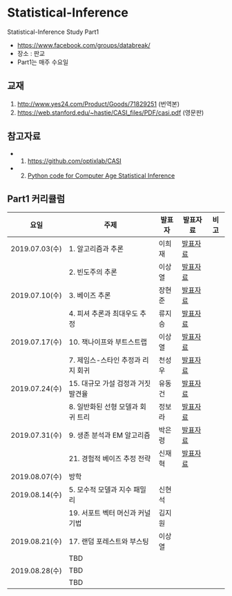 # Statistical-Inference

Statistical-Inference Study Part1

* https://www.facebook.com/groups/databreak/
* 장소 : 판교
* Part1는 매주 수요일


## 교재

1. http://www.yes24.com/Product/Goods/71829251 (번역본)
2. https://web.stanford.edu/~hastie/CASI_files/PDF/casi.pdf (영문판)

## 참고자료

* 1. https://github.com/optixlab/CASI
* 2. [Python code for Computer Age Statistical Inference](https://github.com/jrfiedler/CASI_Python)

## Part1 커리큘럼
|요일   |주제   |발표자   |발표자료   |비고|
|---|---|---|---|---|
|2019.07.03(수)|1. 알고리즘과 추론|이희재|[발표자료](https://github.com/KaggleBreak/Statistical-Inference/tree/master/part1/study1/1%EC%9E%A5)|
||2. 빈도주의 추론|이상열|[발표자료](https://github.com/KaggleBreak/Statistical-Inference/blob/master/part1/study1/2st.pdf)|
|2019.07.10(수)|3. 베이즈 추론|장현준|[발표자료](https://github.com/KaggleBreak/Statistical-Inference/blob/master/part1/study2/ch3.%20%EB%B2%A0%EC%9D%B4%EC%A6%88%20%EC%B6%94%EB%A1%A0.pptx)||
||4. 피셔 추론과 최대우도 추정|류지승|[발표자료](https://github.com/KaggleBreak/Statistical-Inference/blob/master/part1/study2/ch4.%20%ED%94%BC%EC%85%94%20%EC%B6%94%EB%A1%A0%EA%B3%BC%20%EC%B5%9C%EB%8C%80%20%EC%9A%B0%EB%8F%84%20%EC%B6%94%EC%A0%95.pdf)|
|2019.07.17(수)|10. 잭나이프와 부트스트랩|이상열|[발표자료](https://github.com/KaggleBreak/Statistical-Inference/blob/master/part1/study3/10st.pdf)||
||7. 제임스-스타인 추정과 리지 회귀|천성우|[발표자료](https://github.com/KaggleBreak/Statistical-Inference/blob/master/part1/study3/CASI_chap_7.pdf)|
|2019.07.24(수)|15. 대규모 가설 검정과 거짓 발견율|유동건|[발표자료](https://github.com/KaggleBreak/Statistical-Inference/blob/master/part1/study4/ch15_large_scale_testing.pdf)||
||8. 일반화된 선형 모델과 회귀 트리|정보라|[발표자료](https://github.com/KaggleBreak/Statistical-Inference/blob/master/part1/study4/ch8_Generalized_LinearModels_RegressionTrees.pdf)|
|2019.07.31(수)|9. 생존 분석과 EM 알고리즘|박은령|[발표자료](https://github.com/KaggleBreak/Statistical-Inference/blob/master/part1/study5/CASI_Chapter_9.pdf)||
||21. 경험적 베이즈 추정 전략|신재혁|[발표자료](https://github.com/KaggleBreak/Statistical-Inference/blob/master/part1/study5/CASI_Chapter_21.pdf)|
|2019.08.07(수)|방학||||
|2019.08.14(수)|5. 모수적 모델과 지수 패밀리|신현석|||
||19. 서포트 벡터 머신과 커널 기법|김지원||
|2019.08.21(수)|17. 랜덤 포레스트와 부스팅|이상열|||
||TBD|||
|2019.08.28(수)|TBD||||
||TBD|||
